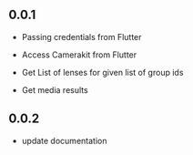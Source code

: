 ## 0.0.1

* Passing credentials from Flutter

* Access Camerakit from Flutter

* Get List of lenses for given list of group ids

* Get media results

## 0.0.2

* update documentation
